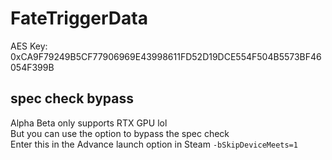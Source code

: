 # FateTriggerData

AES Key: 0xCA9F79249B5CF77906969E43998611FD52D19DCE554F504B5573BF46054F399B


## spec check bypass

Alpha Beta only supports RTX GPU lol <br>
But you can use the option to bypass the spec check <br>
Enter this in the Advance launch option in Steam `-bSkipDeviceMeets=1`
